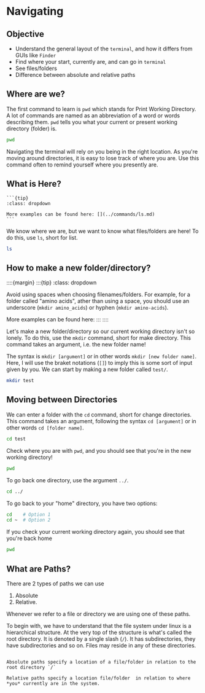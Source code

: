 # Navigating

## Objective
* Understand the general layout of the `terminal`, and how it differs from GUIs like `Finder` 
* Find where your start, currently are, and can go in `terminal`
* See files/folders 
* Difference between absolute and relative paths


## Where are we?

The first command to learn is `pwd` which stands for Print Working Directory. A lot of commands are named as an abbreviation of a word or words describing them. `pwd` tells you what your current or present working directory (folder) is.

```bash
pwd
```

Navigating the terminal will rely on you being in the right location. As you're moving around directories, it is easy to lose track of where you are. Use this command often to remind yourself where you presently are.



## What is Here?

````{margin}
```{tip}
:class: dropdown

More examples can be found here: [](../commands/ls.md)
```
````

We know where we are, but we want to know what files/folders are here! To do this, use `ls`, short for list.

```bash
ls
```



## How to make a new folder/directory?

::::{margin}
:::{tip}
:class: dropdown

Avoid using spaces when choosing filenames/folders. For example, for a folder called "amino acids", ather than using a space, you should use an underscore (`mkdir amino_acids`) or hyphen (`mkdir amino-acids`).

More examples can be found here: [](../commands/mkdir.md)
:::
::::

Let's make a new folder/directory so our current working directory isn't so lonely. To do this, use the `mkdir` command, short for make directory. This command takes an argument, i.e. the new folder name!

The syntax is `mkdir [argument]` or in other words `mkdir [new folder name]`. Here, I will use the braket notations (`[]`) to imply this is some sort of input given by you. We can start by making a new folder called `test/`.

```bash
mkdir test
```


## Moving between Directories


We can enter a folder with the `cd` command, short for change directories. This command takes an argument, following the syntax `cd [argument]` or in other words `cd [folder name]`.

```bash
cd test
```

Check where you are with `pwd`, and you should see that you're in the new working directory!

```bash
pwd
```

To go back one directory, use the argument `../`.

```bash
cd ../
```

To go back to your "home" directory, you have two options:

```bash
cd    # Option 1
cd ~  # Option 2
```

If you check your current working directory again, you should see that you're back home

```bash
pwd
```


## What are Paths?

There are 2 types of paths we can use

1. Absolute
2. Relative. 
   
Whenever we refer to a file or directory we are using one of these paths.

To begin with, we have to understand that the file system under linux is a hierarchical structure. At the very top of the structure is what's called the root directory. It is denoted by a single slash (`/`). It has subdirectories, they have subdirectories and so on. Files may reside in any of these directories.

```{important}

Absolute paths specify a location of a file/folder in relation to the root directory `/`

Relative paths specify a location file/folder  in relation to where *you* currently are in the system.
```
